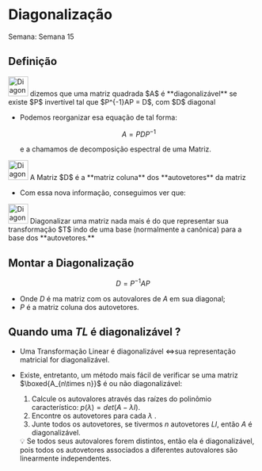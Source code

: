 # Diagonalização

Semana: Semana 15

## Definição

<aside>
<img src="Diagonalizac%CC%A7a%CC%83o%20e437e8342d974b689edfa70dfc6185b9/sagiriBleh.png" alt="Diagonalizac%CC%A7a%CC%83o%20e437e8342d974b689edfa70dfc6185b9/sagiriBleh.png" width="40px" /> dizemos que uma matriz quadrada $A$ é **diagonalizável** se existe $P$ invertível tal que $P^{-1}AP = D$, com $D$ diagonal

</aside>

- Podemos reorganizar esa equação de tal forma:
    
    $$
    A = PDP^{-1}
    $$
    
    e a chamamos de decomposição espectral de uma Matriz.
    

<aside>
<img src="Diagonalizac%CC%A7a%CC%83o%20e437e8342d974b689edfa70dfc6185b9/8026_Anime_Surprised.png" alt="Diagonalizac%CC%A7a%CC%83o%20e437e8342d974b689edfa70dfc6185b9/8026_Anime_Surprised.png" width="40px" /> A Matriz $D$ é a **matriz coluna** dos **autovetores** da matriz

</aside>

- Com essa nova informação, conseguimos ver que:

<aside>
<img src="Diagonalizac%CC%A7a%CC%83o%20e437e8342d974b689edfa70dfc6185b9/LewdMegumin.png" alt="Diagonalizac%CC%A7a%CC%83o%20e437e8342d974b689edfa70dfc6185b9/LewdMegumin.png" width="40px" /> Diagonalizar uma matriz nada mais é do que representar sua transformação $T$ indo de uma base (normalmente a canônica) para a base dos **autovetores.**

</aside>

## Montar a Diagonalização

$$
D = P^{-1}AP
$$

- Onde $D$  é ma matriz com os autovalores de $A$ em sua diagonal;
- $P$ é a matriz coluna dos autovetores.

## Quando uma $TL$ é diagonalizável ?

- Uma Transformação Linear é diagonalizável $\iff$sua representação matricial for diagonalizável.
- Existe, entretanto, um método mais fácil de verificar se uma matriz $\boxed{A_{n\times n}}$ é ou não diagonalizável:
    1. Calcule os autovalores através das raízes do polinômio característico: $p(\lambda) = det(A - \lambda I)$.
    2. Encontre os autovetores para cada $\lambda$ .
    3. Junte todos os autovetores, se tivermos $n$ autovetores $LI$, então $A$ é diagonalizável.
    
    <aside>
    💡 Se todos seus autovalores forem distintos, então ela é diagonalizável, pois todos os autovetores associados a diferentes autovalores são linearmente independentes.
    
    </aside>